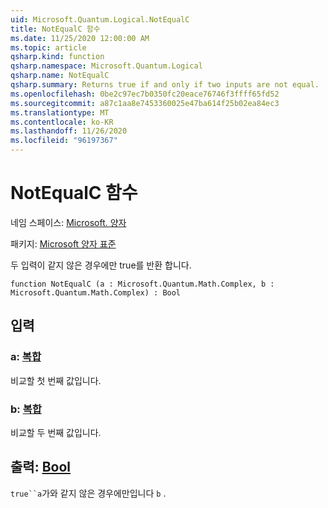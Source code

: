 ```yaml
---
uid: Microsoft.Quantum.Logical.NotEqualC
title: NotEqualC 함수
ms.date: 11/25/2020 12:00:00 AM
ms.topic: article
qsharp.kind: function
qsharp.namespace: Microsoft.Quantum.Logical
qsharp.name: NotEqualC
qsharp.summary: Returns true if and only if two inputs are not equal.
ms.openlocfilehash: 0be2c97ec7b0350fc20eace76746f3ffff65fd52
ms.sourcegitcommit: a87c1aa8e7453360025e47ba614f25b02ea84ec3
ms.translationtype: MT
ms.contentlocale: ko-KR
ms.lasthandoff: 11/26/2020
ms.locfileid: "96197367"
---
```

# <a name="notequalc-function"></a>NotEqualC 함수

네임 스페이스: [Microsoft. 양자](xref:Microsoft.Quantum.Logical)

패키지: [Microsoft 양자 표준](https://nuget.org/packages/Microsoft.Quantum.Standard)


두 입력이 같지 않은 경우에만 true를 반환 합니다.

```qsharp
function NotEqualC (a : Microsoft.Quantum.Math.Complex, b : Microsoft.Quantum.Math.Complex) : Bool
```


## <a name="input"></a>입력

### <a name="a--complex"></a>a: [복합](xref:Microsoft.Quantum.Math.Complex)

비교할 첫 번째 값입니다.


### <a name="b--complex"></a>b: [복합](xref:Microsoft.Quantum.Math.Complex)

비교할 두 번째 값입니다.



## <a name="output--bool"></a>출력: [Bool](xref:microsoft.quantum.lang-ref.bool)

`true``a`가와 같지 않은 경우에만입니다 `b` .